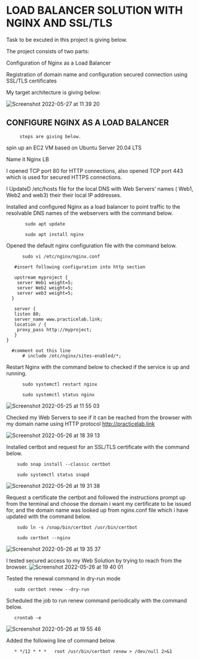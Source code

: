 # LOAD BALANCER SOLUTION WITH NGINX AND SSL/TLS

Task to be excuted in this project is giving below.

The project consists of two parts:

Configuration of  Nginx as a Load Balancer

Registration of domain name and configuration secured connection using SSL/TLS certificates

My target architecture is giving below:

![Screenshot 2022-05-27 at 11 39 20](https://user-images.githubusercontent.com/96737660/170684297-ea0ac6c1-4ddb-415f-be4f-a7671335e266.png)

## CONFIGURE NGINX AS A LOAD BALANCER

         steps are giving below.
    
spin up an EC2 VM based on Ubuntu Server 20.04 LTS 

Name it Nginx LB

I opened TCP port 80 for HTTP connections, also opened TCP port 443 which is used for secured HTTPS connections.

I UpdateD /etc/hosts file for the local DNS with Web Servers’ names ( Web1, Web2 and web3) their their local IP addresses.

Installed and configured Nginx as a load balancer to point traffic to the resolvable DNS names of the webservers with the command below.

           sudo apt update

           sudo apt install nginx

Opened the default nginx configuration file with the command below.

          sudo vi /etc/nginx/nginx.conf
     
       #insert following configuration into http section

       upstream myproject {
        server Web1 weight=5;
        server Web2 weight=5;
        server web3 weight=5;
      }

       server {
       listen 80;
       server_name www.practicelab.link;
       location / {
        proxy_pass http://myproject;
       }
    }

      #comment out this line
          # include /etc/nginx/sites-enabled/*;

Restart Nginx with the command below to checked if  the service is up and running.
     
          sudo systemctl restart nginx
     
          sudo systemctl status nginx
     
![Screenshot 2022-05-25 at 11 55 03](https://user-images.githubusercontent.com/96737660/170690651-3289eb8a-9960-4a4e-92d5-5c32f17aa068.png)

Checked my Web Servers to see if it can be reached from the browser with my  domain name using HTTP protocol
http://practicelab.link

![Screenshot 2022-05-26 at 18 39 13](https://user-images.githubusercontent.com/96737660/170691943-bb37304d-6763-405b-b703-25afbae11399.png)

Installed certbot and request for an SSL/TLS certificate with the command below.

        sudo snap install --classic certbot
   
        sudo systemctl status snapd
   
![Screenshot 2022-05-26 at 19 31 38](https://user-images.githubusercontent.com/96737660/170692477-bb3b8183-a522-41c2-892c-911e514be1be.png)

Request a certificate the certbot and followed the instructions prompt up from the terminal and  choose the domain i want my  certificate to be issued for, and the domain name was looked up from nginx.conf file which i  have updated with the command below.

        sudo ln -s /snap/bin/certbot /usr/bin/certbot
     
        sudo certbot --nginx
     
![Screenshot 2022-05-26 at 19 35 37](https://user-images.githubusercontent.com/96737660/170693365-f3d17af2-a025-446c-8a3b-35423b89a92d.png)

I tested secured access to my Web Solution by trying to reach from the browser.
![Screenshot 2022-05-26 at 19 40 01](https://user-images.githubusercontent.com/96737660/170693626-c76afd95-51b6-4139-9498-b5657c928fff.png)

Tested the renewal command in dry-run mode

       sudo certbot renew --dry-run
   
Scheduled the job to run renew command periodically with the command below.

       crontab -e
     
![Screenshot 2022-05-26 at 19 55 46](https://user-images.githubusercontent.com/96737660/170694648-fb5fbdb6-8895-4e99-9737-0f24bf5842af.png)

Added the following line of command below.

       * */12 * * *   root /usr/bin/certbot renew > /dev/null 2>&1
